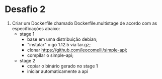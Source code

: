 # Desafio 2

1. Criar um Dockerfile chamado Dockerfile.multistage de acordo com as especificações abaixo:
    - stage 1
        - base em uma distribuição debian;
        - "instalar" o go 1.12.5 via tar.gz;
        - clonar https://github.com/leocomelli/simple-api;
        - compilar o simple-api;
    - stage 2
        - copiar o binário gerado no stage 1
        - iniciar automaticamente a api
 